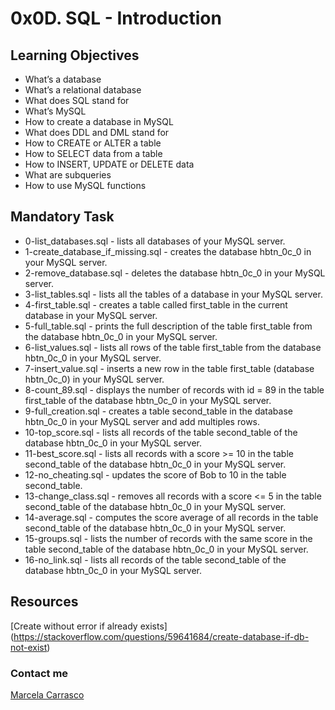 # 0x0D. SQL - Introduction
## Learning Objectives
- What’s a database
- What’s a relational database
- What does SQL stand for
- What’s MySQL
- How to create a database in MySQL
- What does DDL and DML stand for
- How to CREATE or ALTER a table
- How to SELECT data from a table
- How to INSERT, UPDATE or DELETE data
- What are subqueries
- How to use MySQL functions
## Mandatory Task

- 0-list_databases.sql - lists all databases of your MySQL server.
- 1-create_database_if_missing.sql - creates the database hbtn_0c_0 in your MySQL server.
- 2-remove_database.sql - deletes the database hbtn_0c_0 in your MySQL server.
- 3-list_tables.sql - lists all the tables of a database in your MySQL server.
- 4-first_table.sql - creates a table called first_table in the current database in your MySQL server.
- 5-full_table.sql - prints the full description of the table first_table from the database hbtn_0c_0 in your MySQL server.
- 6-list_values.sql - lists all rows of the table first_table from the database hbtn_0c_0 in your MySQL server.
- 7-insert_value.sql - inserts a new row in the table first_table (database hbtn_0c_0) in your MySQL server.
- 8-count_89.sql - displays the number of records with id = 89 in the table first_table of the database hbtn_0c_0 in your MySQL server.
- 9-full_creation.sql - creates a table second_table in the database hbtn_0c_0 in your MySQL server and add multiples rows.
- 10-top_score.sql - lists all records of the table second_table of the database hbtn_0c_0 in your MySQL server.
- 11-best_score.sql - lists all records with a score >= 10 in the table second_table of the database hbtn_0c_0 in your MySQL server.
- 12-no_cheating.sql - updates the score of Bob to 10 in the table second_table.
- 13-change_class.sql - removes all records with a score <= 5 in the table second_table of the database hbtn_0c_0 in your MySQL server.
- 14-average.sql - computes the score average of all records in the table second_table of the database hbtn_0c_0 in your MySQL server.
- 15-groups.sql - lists the number of records with the same score in the table second_table of the database hbtn_0c_0 in your MySQL server.
- 16-no_link.sql - lists all records of the table second_table of the database hbtn_0c_0 in your MySQL server.

## Resources
[Create without error if already exists] (https://stackoverflow.com/questions/59641684/create-database-if-db-not-exist)
### Contact me
[Marcela Carrasco](https://www.linkedin.com/in/marcela-carrasco-piaggio-0796b333/)
